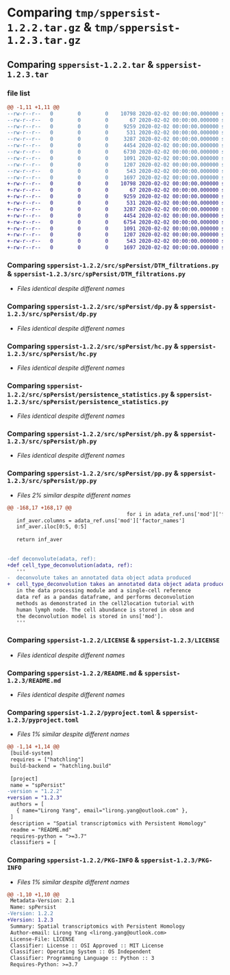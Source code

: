 # Comparing `tmp/sppersist-1.2.2.tar.gz` & `tmp/sppersist-1.2.3.tar.gz`

## Comparing `sppersist-1.2.2.tar` & `sppersist-1.2.3.tar`

### file list

```diff
@@ -1,11 +1,11 @@
--rw-r--r--   0        0        0    10798 2020-02-02 00:00:00.000000 sppersist-1.2.2/src/spPersist/DTM_filtrations.py
--rw-r--r--   0        0        0       67 2020-02-02 00:00:00.000000 sppersist-1.2.2/src/spPersist/__init__.py
--rw-r--r--   0        0        0     9259 2020-02-02 00:00:00.000000 sppersist-1.2.2/src/spPersist/dp.py
--rw-r--r--   0        0        0      531 2020-02-02 00:00:00.000000 sppersist-1.2.2/src/spPersist/hc.py
--rw-r--r--   0        0        0     3287 2020-02-02 00:00:00.000000 sppersist-1.2.2/src/spPersist/persistence_statistics.py
--rw-r--r--   0        0        0     4454 2020-02-02 00:00:00.000000 sppersist-1.2.2/src/spPersist/ph.py
--rw-r--r--   0        0        0     6730 2020-02-02 00:00:00.000000 sppersist-1.2.2/src/spPersist/pp.py
--rw-r--r--   0        0        0     1091 2020-02-02 00:00:00.000000 sppersist-1.2.2/LICENSE
--rw-r--r--   0        0        0     1207 2020-02-02 00:00:00.000000 sppersist-1.2.2/README.md
--rw-r--r--   0        0        0      543 2020-02-02 00:00:00.000000 sppersist-1.2.2/pyproject.toml
--rw-r--r--   0        0        0     1697 2020-02-02 00:00:00.000000 sppersist-1.2.2/PKG-INFO
+-rw-r--r--   0        0        0    10798 2020-02-02 00:00:00.000000 sppersist-1.2.3/src/spPersist/DTM_filtrations.py
+-rw-r--r--   0        0        0       67 2020-02-02 00:00:00.000000 sppersist-1.2.3/src/spPersist/__init__.py
+-rw-r--r--   0        0        0     9259 2020-02-02 00:00:00.000000 sppersist-1.2.3/src/spPersist/dp.py
+-rw-r--r--   0        0        0      531 2020-02-02 00:00:00.000000 sppersist-1.2.3/src/spPersist/hc.py
+-rw-r--r--   0        0        0     3287 2020-02-02 00:00:00.000000 sppersist-1.2.3/src/spPersist/persistence_statistics.py
+-rw-r--r--   0        0        0     4454 2020-02-02 00:00:00.000000 sppersist-1.2.3/src/spPersist/ph.py
+-rw-r--r--   0        0        0     6754 2020-02-02 00:00:00.000000 sppersist-1.2.3/src/spPersist/pp.py
+-rw-r--r--   0        0        0     1091 2020-02-02 00:00:00.000000 sppersist-1.2.3/LICENSE
+-rw-r--r--   0        0        0     1207 2020-02-02 00:00:00.000000 sppersist-1.2.3/README.md
+-rw-r--r--   0        0        0      543 2020-02-02 00:00:00.000000 sppersist-1.2.3/pyproject.toml
+-rw-r--r--   0        0        0     1697 2020-02-02 00:00:00.000000 sppersist-1.2.3/PKG-INFO
```

### Comparing `sppersist-1.2.2/src/spPersist/DTM_filtrations.py` & `sppersist-1.2.3/src/spPersist/DTM_filtrations.py`

 * *Files identical despite different names*

### Comparing `sppersist-1.2.2/src/spPersist/dp.py` & `sppersist-1.2.3/src/spPersist/dp.py`

 * *Files identical despite different names*

### Comparing `sppersist-1.2.2/src/spPersist/hc.py` & `sppersist-1.2.3/src/spPersist/hc.py`

 * *Files identical despite different names*

### Comparing `sppersist-1.2.2/src/spPersist/persistence_statistics.py` & `sppersist-1.2.3/src/spPersist/persistence_statistics.py`

 * *Files identical despite different names*

### Comparing `sppersist-1.2.2/src/spPersist/ph.py` & `sppersist-1.2.3/src/spPersist/ph.py`

 * *Files identical despite different names*

### Comparing `sppersist-1.2.2/src/spPersist/pp.py` & `sppersist-1.2.3/src/spPersist/pp.py`

 * *Files 2% similar despite different names*

```diff
@@ -168,17 +168,17 @@
                                       for i in adata_ref.uns['mod']['factor_names']]].copy()
   inf_aver.columns = adata_ref.uns['mod']['factor_names']
   inf_aver.iloc[0:5, 0:5]
 
   return inf_aver
 
 
-def deconvolute(adata, ref):
+def cell_type_deconvolution(adata, ref):
   '''
-  deconvolute takes an annotated data object adata produced
+  cell_type_deconvolution takes an annotated data object adata produced
   in the data processing module and a single-cell reference 
   data ref as a pandas dataframe, and performs deconvolution 
   methods as demonstrated in the cell2location tutorial with 
   human lymph node. The cell abundance is stored in obsm and
   the deconvolution model is stored in uns['mod']. 
   '''
```

### Comparing `sppersist-1.2.2/LICENSE` & `sppersist-1.2.3/LICENSE`

 * *Files identical despite different names*

### Comparing `sppersist-1.2.2/README.md` & `sppersist-1.2.3/README.md`

 * *Files identical despite different names*

### Comparing `sppersist-1.2.2/pyproject.toml` & `sppersist-1.2.3/pyproject.toml`

 * *Files 1% similar despite different names*

```diff
@@ -1,14 +1,14 @@
 [build-system]
 requires = ["hatchling"]
 build-backend = "hatchling.build"
 
 [project]
 name = "spPersist"
-version = "1.2.2"
+version = "1.2.3"
 authors = [
   { name="Lirong Yang", email="lirong.yang@outlook.com" },
 ]
 description = "Spatial transcriptomics with Persistent Homology"
 readme = "README.md"
 requires-python = ">=3.7"
 classifiers = [
```

### Comparing `sppersist-1.2.2/PKG-INFO` & `sppersist-1.2.3/PKG-INFO`

 * *Files 1% similar despite different names*

```diff
@@ -1,10 +1,10 @@
 Metadata-Version: 2.1
 Name: spPersist
-Version: 1.2.2
+Version: 1.2.3
 Summary: Spatial transcriptomics with Persistent Homology
 Author-email: Lirong Yang <lirong.yang@outlook.com>
 License-File: LICENSE
 Classifier: License :: OSI Approved :: MIT License
 Classifier: Operating System :: OS Independent
 Classifier: Programming Language :: Python :: 3
 Requires-Python: >=3.7
```

